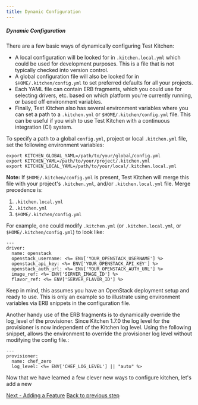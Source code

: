 ```yaml
---
title: Dynamic Configuration
---
```

##### Dynamic Configuration

There are a few basic ways of dynamically configuring Test Kitchen:

* A local configuration will be looked for in `.kitchen.local.yml` which could be used for development purposes.  This is a file that is not typically checked into version control.
* A global configuration file will also be looked for in `$HOME/.kitchen/config.yml` to set preferred defaults for all your projects.
* Each YAML file can contain ERB fragments, which you could use for selecting drivers, etc. based on which platform you're currently running, or based off environment variables.
* Finally, Test Kitchen also has several environment variables where you can set a path to a `.kitchen.yml` or `$HOME/.kitchen/config.yml` file. This can be useful if you wish to use Test Kitchen with a continuous integration (CI) system.

To specify a path to a global `config.yml`, project or local `.kitchen.yml` file, set the following environment variables:
~~~
export KITCHEN_GLOBAL_YAML=/path/to/your/global/config.yml
export KITCHEN_YAML=/path/to/your/project/.kitchen.yml
export KITCHEN_LOCAL_YAML=/path/to/your/local/.kitchen.local.yml
~~~

**Note:** If `$HOME/.kitchen/config.yml` is present, Test Kitchen will merge this file with your project's `.kitchen.yml`, and/or `.kitchen.local.yml` file. Merge precedence is:

1. `.kitchen.local.yml`
2. `.kitchen.yml`
3. `$HOME/.kitchen/config.yml`

For example, one could modify `.kitchen.yml` (or `.kitchen.local.yml`, or `$HOME/.kitchen/config.yml`) to look like:

~~~
---
driver:
  name: openstack
  openstack_username: <%= ENV['YOUR_OPENSTACK_USERNAME'] %>
  openstack_api_key: <%= ENV['YOUR_OPENSTACK_API_KEY'] %>
  openstack_auth_url: <%= ENV['YOUR_OPENSTACK_AUTH_URL'] %>
  image_ref: <%= ENV['SERVER_IMAGE_ID'] %>
  flavor_ref: <%= ENV['SERVER_FLAVOR_ID'] %>
~~~

Keep in mind, this assumes you have an OpenStack deployment setup and ready to use. This is only an example so to illustrate using environment variables via ERB snippets in the configuration file.

Another handy use of the ERB fragments is to dynamically override the log_level of
the provisioner.  Since Kitchen 1.7.0 the log level for the provisioner is now independent of the Kitchen log level.  Using the following snippet, allows the environment to override the provisioner log level without modifying the config file.:

~~~
---
provisioner:
  name: chef_zero
  log_level: <%= ENV['CHEF_LOG_LEVEL'] || "auto" %>
~~~

Now that we have learned a few clever new ways to configure kitchen, let's add a new

<div class="sidebar--footer">
<a class="button primary-cta" href="adding-feature">Next - Adding a Feature</a>
<a class="sidebar--footer--back" href="adding-platform">Back to previous step</a>
</div>
